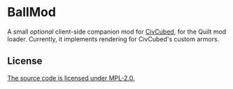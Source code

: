 # BallMod

A small *optional* client-side companion mod for [CivCubed](https://civcubed.net), for the Quilt mod loader.
Currently, it implements rendering for CivCubed's custom armors.

## License

[The source code is licensed under MPL-2.0.](https://www.mozilla.org/en-US/MPL/2.0/)
